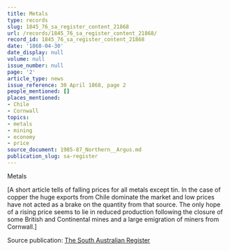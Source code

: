 ```yaml
---
title: Metals
type: records
slug: 1845_76_sa_register_content_21868
url: /records/1845_76_sa_register_content_21868/
record_id: 1845_76_sa_register_content_21868
date: '1868-04-30'
date_display: null
volume: null
issue_number: null
page: '2'
article_type: news
issue_reference: 30 April 1868, page 2
people_mentioned: []
places_mentioned:
- Chile
- Cornwall
topics:
- metals
- mining
- economy
- price
source_document: 1985-87_Northern__Argus.md
publication_slug: sa-register
---
```


Metals

[A short article tells of falling prices for all metals except tin.  In the case of copper the huge exports from Chile dominate the market and low prices have not acted as a brake on the quantity from that source.  The only hope of a rising price seems to lie in reduced production following the closure of some British and Continental mines and a large emigration of miners from Cornwall.]

Source publication: [The South Australian Register](/publications/sa-register/)
